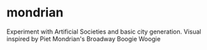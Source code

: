 mondrian
========

Experiment with Artificial Societies and basic city generation. Visual inspired by Piet Mondrian's Broadway Boogie Woogie
